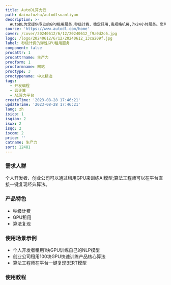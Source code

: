 ```yaml
---
title: AutoDL算力云
path: daimafuzhu/autodlsuanliyun
description: >-
  AutoDL为您提供专业的GPU租用服务,秒级计费、稳定好用,高规格机房,7×24小时服务。您可以弹性部署AI模型,实现震撼上线,同时提供算法复现社区,一键复现经典算法。
source: 'https://www.autodl.com/home'
cover: /cover/20240612/6/12/20240612_f9a0d2c6.jpg
logo: /logo/20240612/6/12/20240612_13ca209f.jpg
label: 秒级计费的弹性GPU租用服务
component: false
procattr: 1
procattrname: 生产力
procform: 1
procformname: 网站
proctype: 3
proctypename: 中文精选
tags:
  - 开发编程
  - 云计算
  - Ai算力平台
createTime: '2023-08-28 17:46:21'
updateTime: '2023-08-28 17:46:21'
lang: zh
isicp: 1
isqian: 2
iswx: 2
isqq: 2
iscom: 2
price: ''
catname: 生产力
sort: 12481
---
```




### 需求人群
个人开发者、创业公司可以通过租用GPU来训练AI模型;算法工程师可以在平台直接一键复现经典算法。

### 产品特色
- 秒级计费
- GPU租用
- 算法复现

### 使用场景示例
- 个人开发者租用1块GPU训练自己的NLP模型
- 创业公司租用100块GPU快速训练产品核心算法
- 算法工程师在平台一键复现BERT模型

### 使用教程


  
